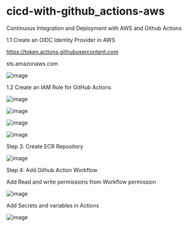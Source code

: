 # cicd-with-github_actions-aws
Continuous Integration and Deployment with AWS and Github Actions

1.1 Create an OIDC Identity Provider in AWS

https://token.actions.githubusercontent.com

sts.amazonaws.com

![image](https://github.com/user-attachments/assets/e8a06ee4-ff2a-4f3d-b9b1-01cf4b9fd0a3)

1.2 Create an IAM Role for GitHub Actions

![image](https://github.com/user-attachments/assets/74acb70a-fe0c-43d7-9c37-9c0678453ebb)

![image](https://github.com/user-attachments/assets/9e529ce4-3f28-4352-bf63-226280fb71e6)

![image](https://github.com/user-attachments/assets/2badad5e-a424-46ac-b091-c05b6faf6356)

![image](https://github.com/user-attachments/assets/3ce2c31f-c824-42ec-895a-d55648c1d085)


Step 3: Create ECR Repository

![image](https://github.com/user-attachments/assets/9c383c11-f020-4a09-aced-f3fb340969f4)


Step 4: Add Github Action Workflow

Add Read and write permissions from Workflow permission

![image](https://github.com/user-attachments/assets/ab4ea2bd-816f-4ca2-8aaa-a8c2d45205b8)

Add Secrets and variables in Actions

![image](https://github.com/user-attachments/assets/783faac0-6f95-41be-920c-2c12cb6b4827)








